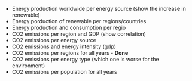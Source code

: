 - Energy production worldwide per energy source (show the increase in renewable)
- Energy porduction of renewable per regions/countries
- Energy production and consumption per regio
- CO2 emissions per region and GDP (show correlation)
- CO2 emissions per energy source
- CO2 emissions and energy intensity (gdp)
- CO2 emissions per regions for all years - **Done**
- CO2 emissions per energy type (which one is worse for the environment)
- CO2 emissions per population for all years

